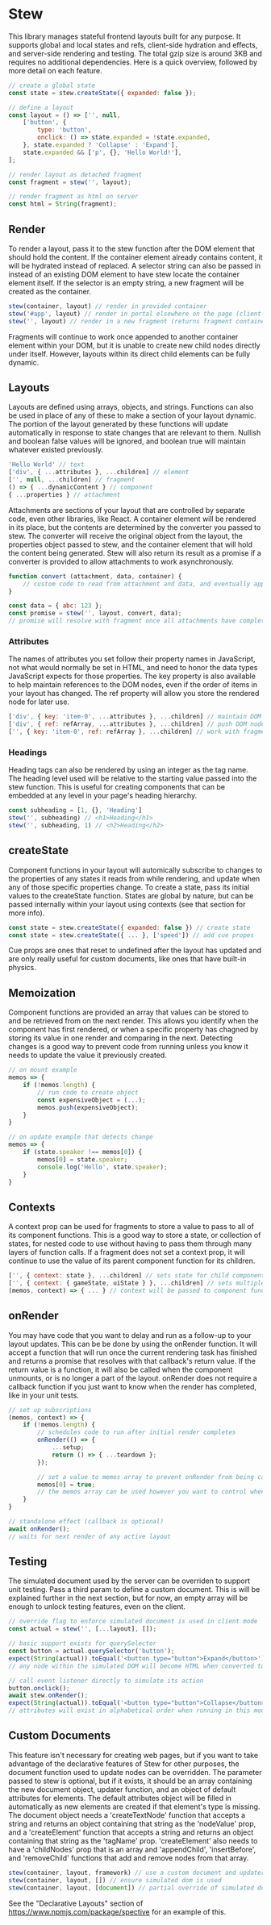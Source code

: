 # Stew
This library manages stateful frontend layouts built for any purpose. It supports global and local states and refs, client-side hydration and effects, and server-side rendering and testing. The total gzip size is around 3KB and requires no additional dependencies. Here is a quick overview, followed by more detail on each feature.

```js
// create a global state
const state = stew.createState({ expanded: false });

// define a layout
const layout = () => ['', null,
	['button', {
		type: 'button',
		onclick: () => state.expanded = !state.expanded,
	}, state.expanded ? 'Collapse' : 'Expand'],
	state.expanded && ['p', {}, 'Hello World!'],
];

// render layout as detached fragment
const fragment = stew('', layout);

// render fragment as html on server
const html = String(fragment);
```

## Render
To render a layout, pass it to the stew function after the DOM element that should hold the content. If the container element already contains content, it will be hydrated instead of replaced. A selector string can also be passed in instead of an existing DOM element to have stew locate the container element itself. If the selector is an empty string, a new fragment will be created as the container.

```js
stew(container, layout) // render in provided container
stew('#app', layout) // render in portal elsewhere on the page (client-side only)
stew('', layout) // render in a new fragment (returns fragment container)
```

Fragments will continue to work once appended to another container element within your DOM, but it is unable to create new child nodes directly under itself. However, layouts within its direct child elements can be fully dynamic.

## Layouts
Layouts are defined using arrays, objects, and strings. Functions can also be used in place of any of these to make a section of your layout dynamic. The portion of the layout generated by these functions will update automatically in response to state changes that are relevant to them. Nullish and boolean false values will be ignored, and boolean true will maintain whatever existed previously.

```js
'Hello World' // text
['div', { ...attributes }, ...children] // element
['', null, ...children] // fragment
() => { ...dynamicContent } // component
{ ...properties } // attachment
```

Attachments are sections of your layout that are controlled by separate code, even other libraries, like React. A container element will be rendered in its place, but the contents are determined by the converter you passed to stew. The converter will receive the original object from the layout, the properties object passed to stew, and the container element that will hold the content being generated. Stew will also return its result as a promise if a converter is provided to allow attachments to work asynchronously.

```js
function convert (attachment, data, container) {
	// custom code to read from attachment and data, and eventually append to container
}

const data = { abc: 123 };
const promise = stew('', layout, convert, data);
// promise will resolve with fragment once all attachments have completed
```

### Attributes
The names of attributes you set follow their property names in JavaScript, not what would normally be set in HTML, and need to honor the data types JavaScript expects for those properties. The key property is also available to help maintain references to the DOM nodes, even if the order of items in your layout has changed. The ref property will allow you store the rendered node for later use.

```js
['div', { key: 'item-0', ...attributes }, ...children] // maintain DOM reference using key prop
['div', { ref: refArray, ...attributes }, ...children] // push DOM node to an array using ref prop
['', { key: 'item-0', ref: refArray }, ...children] // work with fragments as well, but ref will store parent node
```

### Headings
Heading tags can also be rendered by using an integer as the tag name. The heading level used will be relative to the starting value passed into the stew function. This is useful for creating components that can be embedded at any level in your page's heading hierarchy.

```js
const subheading = [1, {}, 'Heading']
stew('', subheading) // <h1>Heading</h1>
stew('', subheading, 1) // <h2>Heading</h2>
```

## createState
Component functions in your layout will automically subscribe to changes to the properties of any states it reads from while rendering, and update when any of those specific properties change. To create a state, pass its initial values to the createState function. States are global by nature, but can be passed internally within your layout using contexts (see that section for more info).

```js
const state = stew.createState({ expanded: false }) // create state
const state = stew.createState({ ... }, ['speed']) // add cue propes
```

Cue props are ones that reset to undefined after the layout has updated and are only really useful for custom documents, like ones that have built-in physics.

## Memoization
Component functions are provided an array that values can be stored to and be retrieved from on the next render. This allows you identify when the component has first rendered, or when a specific property has chagned by storing its value in one render and comparing in the next. Detecting changes is a good way to prevent code from running unless you know it needs to update the value it previously created.

```js
// on mount example
memos => {
	if (!memos.length) {
		// run code to create object
		const expensiveObject = (...);
		memos.push(expensiveObject);
	}
}

// on update example that detects change
memos => {
	if (state.speaker !== memos[0]) {
		memos[0] = state.speaker;
		console.log('Hello', state.speaker);
	}
}
```

## Contexts
A context prop can be used for fragments to store a value to pass to all of its component functions. This is a good way to store a state, or collection of states, for nested code to use without having to pass them through many layers of function calls. If a fragment does not set a context prop, it will continue to use the value of its parent component function for its children.

```js
['', { context: state }, ...children] // sets state for child component functions
['', { context: { gameState, uiState } }, ...children] // sets multiple states
(memos, context) => { ... } // context will be passed to component functions as the second parameter
```

## onRender
You may have code that you want to delay and run as a follow-up to your layout updates. This can be be done by using the onRender function. It will accept a function that will run once the current rendering task has finished and returns a promise that resolves with that callback's return value. If the return value is a function, it will also be called when the component unmounts, or is no longer a part of the layout. onRender does not require a callback function if you just want to know when the render has completed, like in your unit tests.

```js
// set up subscriptions
(memos, context) => {
	if (!memos.length) {
		// schedules code to run after initial render completes
		onRender(() => {
			...setup;
			return () => { ...teardown };
		});

		// set a value to memos array to prevent onRender from being called on update
		memos[0] = true;
		// the memos array can be used however you want to control when onRenders run
	}
}

// standalone effect (callback is optional)
await onRender();
// waits for next render of any active layout
```

## Testing
The simulated document used by the server can be overriden to support unit testing. Pass a third param to define a custom document. This is will be explained further in the next section, but for now, an empty array will be enough to unlock testing features, even on the client.

```js
// override flag to enforce simulated document is used in client mode
const actual = stew('', [...layout], []);

// basic support exists for querySelector
const button = actual.querySelector('button');
expect(String(actual)).toEqual('<button type="button">Expand</button>');
// any node within the simulated DOM will become HTML when converted to a string

// call event listener directly to simulate its action
button.onclick();
await stew.onRender();
expect(String(actual)).toEqual('<button type="button">Collapse</button><p>Hello World!</p>');
// attributes will exist in alphabetical order when running in this mode
```

## Custom Documents
This feature isn't necessary for creating web pages, but if you want to take advantage of the declarative features of Stew for other purposes, the document function used to update nodes can be overridden. The parameter passed to stew is optional, but if it exists, it should be an array containing the new document object, updater function, and an object of default attributes for elements. The default attributes object will be filled in automatically as new elements are created if that element's type is missing. The document object needs a 'createTextNode' function that accepts a string and returns an object containing that string as the 'nodeValue' prop, and a 'createElement' function that accepts a string and returns an object containing that string as the 'tagName' prop. 'createElement' also needs to have a 'childNodes' prop that is an array and 'appendChild', 'insertBefore', and 'removeChild' functions that add and remove nodes from that array.

```js
stew(container, layout, framework) // use a custom document and updater function
stew(container, layout, []) // ensure simulated dom is used
stew(container, layout, [document]) // partial override of simulated dom
```

See the "Declarative Layouts" section of https://www.npmjs.com/package/spective for an example of this.
